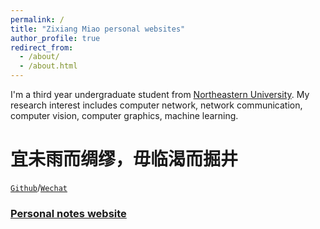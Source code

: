 ```yaml
---
permalink: /
title: "Zixiang Miao personal websites"
author_profile: true
redirect_from: 
  - /about/
  - /about.html
---
```


I'm a third year undergraduate student from [Northeastern University](https://www.neu.edu.cn/). My research interest includes computer network, network communication, computer vision, computer graphics, machine learning.

宜未雨而绸缪，毋临渴而掘井
======
[`Github`](https://github.com/IllusionMZX)/[`Wechat`](https://illusionmzx.github.io/images/Wechat.png)

### [Personal notes website](https://protective-calendula-c55.notion.site/Stay-Hungry-Stay-Foolish-64dadb006e534be6895b6fedc62f351c?pvs=4)
